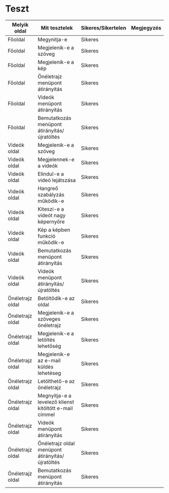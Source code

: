 # Teszt

| Melyik oldal | Mit tesztelek | Sikeres/Sikertelen | Megjegyzés |
|--------------|---------------|--------------------|------------|
|Főoldal|Megynitja-e|Sikeres|
|Főoldal|Megjelenik-e a szöveg| Sikeres|
|Főoldal|Megjelenik-e a kép|Sikeres|
|Főoldal|Önéletrajz menüpont átirányítás|Sikeres|
|Főoldal|Videók menüpont átirányítás| Sikeres
|Főoldal|Bemutatkozás menüpont átirányítás/újratöltés| Sikeres
|Videók oldal| Megjelenik-e a szöveg | Sikeres
|Videók oldal| Megjelennek-e a videók | Sikeres
|Videók oldal| Elindul-e a videó lejátszása | Sikeres
|Videók oldal| Hangreő szabályzás működik-e | Sikeres
|Videók oldal| Kiteszi-e a videót nagy képernyőre| Sikeres
|Videók oldal| Kép a képben funkció működik-e| Sikeres
|Videók oldal| Bemutatkozás menüpont átirányítás| Sikeres
|Videók oldal| Videók menüpont átirányítás/újratöltés|Sikeres
|Önéletrajz oldal| Betöltődik-e az oldal| Sikeres|
|Önéletrajz oldal| Megjelenik-e a szöveges önéletrajz| Sikeres|
|Önéletrajz oldal| Megjelenik-e a letöltés lehetőség| Sikeres|
|Önéletrajz oldal| Megjelenik-e az e-mail küldés lehetéseg| Sikeres
|Önéletrajz oldal| Letölthető-e az önéletrajz| Sikeres|
|Önéletrajz oldal| Megnyitja-e a levelező klienst kitöltött e-mail címmel| Sikeres|
|Önéletrajz oldal|  Videók menüpont átirányítás| Sikeres
|Önéletrajz oldal|  Önéletrajz oldal menüpont átirányítás/újratöltés| Sikeres
|Önéletrajz oldal|  Bemutatkozás menüpont átirányítás| Sikeres
